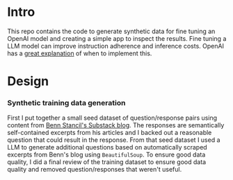 # Intro

This repo contains the code to generate synthetic data for fine tuning an OpenAI model and creating a simple app to inspect the results.
Fine tuning a LLM model can improve instruction adherence and inference costs. OpenAI has a [great explanation](https://platform.openai.com/docs/guides/optimizing-llm-accuracy/fine-tuning) of when to implement this.

# Design

### Synthetic training data generation

First I put together a small seed dataset of question/response pairs using content from [Benn Stancil's Substack blog](https://benn.substack.com/).
The responses are semantically self-contained excerpts from his articles and I backed out a reasonable question that could result in the response.
From that seed dataset I used a LLM to generate additional questions based on automatically scraped excerpts from Benn's blog using `BeautifulSoup`.
To ensure good data quality, I did a final review of the training dataset to ensure good data quality and removed question/responses that weren't useful.




